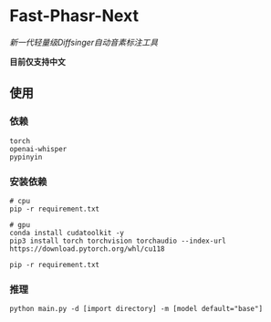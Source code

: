 # Fast-Phasr-Next

<i>新一代轻量级Diffsinger自动音素标注工具</i>

**目前仅支持中文**

## 使用

### 依赖

```
torch
openai-whisper
pypinyin
```

### 安装依赖

```
# cpu
pip -r requirement.txt

# gpu
conda install cudatoolkit -y
pip3 install torch torchvision torchaudio --index-url https://download.pytorch.org/whl/cu118

pip -r requirement.txt
```

### 推理

```
python main.py -d [import directory] -m [model default="base"]
```
